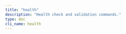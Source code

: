 ```yaml
---
title: "health"
description: "Health check and validation commands."
type: doc
cli_name: health
---
```

